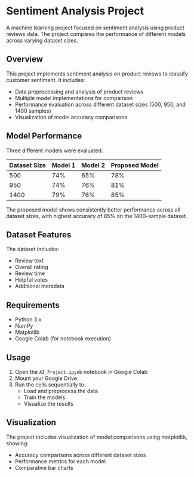 # Sentiment Analysis Project

A machine learning project focused on sentiment analysis using product reviews data. The project compares the performance of different models across varying dataset sizes.

## Overview

This project implements sentiment analysis on product reviews to classify customer sentiment. It includes:

- Data preprocessing and analysis of product reviews
- Multiple model implementations for comparison
- Performance evaluation across different dataset sizes (500, 950, and 1400 samples)
- Visualization of model accuracy comparisons

## Model Performance

Three different models were evaluated:

| Dataset Size | Model 1 | Model 2 | Proposed Model |
|-------------|---------|---------|----------------|
| 500         | 74%     | 65%     | 78%           |
| 950         | 74%     | 76%     | 81%           |
| 1400        | 79%     | 76%     | 85%           |

The proposed model shows consistently better performance across all dataset sizes, with highest accuracy of 85% on the 1400-sample dataset.

## Dataset Features

The dataset includes:
- Review text
- Overall rating
- Review time
- Helpful votes
- Additional metadata

## Requirements

- Python 3.x
- NumPy
- Matplotlib
- Google Colab (for notebook execution)

## Usage

1. Open the `AI_Project.ipynb` notebook in Google Colab
2. Mount your Google Drive
3. Run the cells sequentially to:
   - Load and preprocess the data
   - Train the models
   - Visualize the results

## Visualization

The project includes visualization of model comparisons using matplotlib, showing:
- Accuracy comparisons across different dataset sizes
- Performance metrics for each model
- Comparative bar charts

